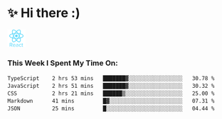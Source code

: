 <h1 align="left">✨ Hi there :)</h1>

  <a href="https://reactjs.org/" target="_blank" rel="noreferrer">   
    <img src="https://raw.githubusercontent.com/devicons/devicon/master/icons/react/react-original-wordmark.svg" alt="react" width="40"     
    height="40"/></a>
 
<h3 align="left">This Week I Spent My Time On:</h3>
<!--START_SECTION:waka-->

```txt
TypeScript    2 hrs 53 mins   ███████▓░░░░░░░░░░░░░░░░░   30.78 %
JavaScript    2 hrs 51 mins   ███████▓░░░░░░░░░░░░░░░░░   30.32 %
CSS           2 hrs 21 mins   ██████▒░░░░░░░░░░░░░░░░░░   25.00 %
Markdown      41 mins         █▓░░░░░░░░░░░░░░░░░░░░░░░   07.31 %
JSON          25 mins         █░░░░░░░░░░░░░░░░░░░░░░░░   04.44 %
```

<!--END_SECTION:waka-->

